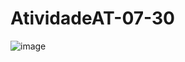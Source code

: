 # AtividadeAT-07-30
![image](https://github.com/user-attachments/assets/def92715-731e-45f9-a3c7-7728e00a4158)
